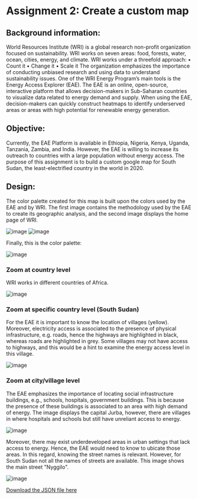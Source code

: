 # Assignment 2: Create a custom map

## **Background information:**<br> 
World Resources Institute (WRI) is a global research non-profit organization focused on sustainability. WRI works on seven areas: food, forests, water, ocean, cities, energy, and climate. WRI works under a threefold approach:
•	Count it
•	Change it
•	Scale it 
The organization emphasizes the importance of conducting unbiased research and using data to understand sustainability issues. 
One of the WRI Energy Program’s main tools is the Energy Access Explorer (EAE). The EAE is an online, open-source, interactive platform that allows decision-makers in Sub-Saharan countries to visualize data related to energy demand and supply. When using the EAE, decision-makers can quickly construct heatmaps to identify underserved areas or areas with high potential for renewable energy generation. 


## **Objective:** <br>
Currently, the EAE Platform is available in Ethiopia, Nigeria, Kenya, Uganda, Tanzania, Zambia, and India. However, the EAE is willing to increase its outreach to countries with a large population without energy access. The purpose of this assignment is to build a custom google map for South Sudan, the least-electrified country in the world in 2020. 


## **Design:**<br>
The color palette created for this map is built upon the colors used by the EAE and by WRI. The first image contains the methodology used by the EAE to create its geographic analysis, and the second image displays the home page of WRI. 

![image](https://user-images.githubusercontent.com/52460741/227830846-270ad644-697f-4b7a-8616-cef4325afac0.png)
![image](https://user-images.githubusercontent.com/52460741/227830940-982989ac-f5ef-47c3-8d76-4b1342feabdc.png)

Finally, this is the color palette: 

![image](https://user-images.githubusercontent.com/52460741/227831095-5c6dceec-8b84-40f5-adf8-3935e2d18e8c.png)


### **Zoom at country level**
WRI works in different countries of Africa. 

![image](https://user-images.githubusercontent.com/52460741/227831439-7e044303-aa9d-4a41-9ccf-ae16feed2447.png)


### **Zoom at specific country level (South Sudan)**
For the EAE it is important to know the location of villages (yellow). Moreover, electricity access is associated to the presence of physical infrastructure, e.g. roads, hence the highways are highlighted in black, whereas roads are highlighted in grey. Some villages may not have access to highways, and this would be a hint to examine the energy access level in this village. 

![image](https://user-images.githubusercontent.com/52460741/227831588-fb3afc26-4fe6-4e47-8413-1fa1f3d0356b.png)


### **Zoom at city/village level**
The EAE emphasizes the importance of locating social infrastructure buildings, e.g., schools, hospitals, government buildings. This is because the presence of these buildings is associated to an area with high demand of energy. The image displays the capital Jurba, however, there are villages in where hospitals and schools but still have unreliant access to energy. 

![image](https://user-images.githubusercontent.com/52460741/227832964-9089d255-8144-4501-906a-584ed42ba476.png)

Moreover, there may exist underdeveloped areas in urban settings that lack access to energy. Hence, the EAE would need to know to ubicate those areas. In this regard, knowing the street names is relevant. However, for South Sudan not all the names of streets are available. This image shows the main street "Nyggilo". 

![image](https://user-images.githubusercontent.com/52460741/227833632-ec11e9b0-e089-4fb6-8940-9a74bba4a3bd.png)


[Download the JSON file here](./Code.json)
